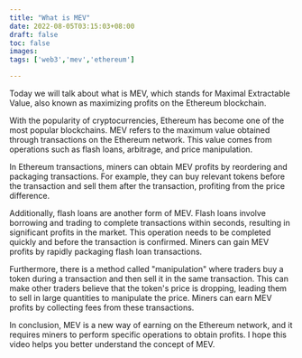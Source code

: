 ```yaml
---
title: "What is MEV"
date: 2022-08-05T03:15:03+08:00
draft: false
toc: false
images:
tags: ['web3','mev','ethereum']

---
```


Today we will talk about what is MEV, which stands for Maximal Extractable Value, also known as maximizing profits on the Ethereum blockchain.

With the popularity of cryptocurrencies, Ethereum has become one of the most popular blockchains. MEV refers to the maximum value obtained through transactions on the Ethereum network. This value comes from operations such as flash loans, arbitrage, and price manipulation.

In Ethereum transactions, miners can obtain MEV profits by reordering and packaging transactions. For example, they can buy relevant tokens before the transaction and sell them after the transaction, profiting from the price difference.

Additionally, flash loans are another form of MEV. Flash loans involve borrowing and trading to complete transactions within seconds, resulting in significant profits in the market. This operation needs to be completed quickly and before the transaction is confirmed. Miners can gain MEV profits by rapidly packaging flash loan transactions.

Furthermore, there is a method called "manipulation" where traders buy a token during a transaction and then sell it in the same transaction. This can make other traders believe that the token's price is dropping, leading them to sell in large quantities to manipulate the price. Miners can earn MEV profits by collecting fees from these transactions.

In conclusion, MEV is a new way of earning on the Ethereum network, and it requires miners to perform specific operations to obtain profits. I hope this video helps you better understand the concept of MEV.